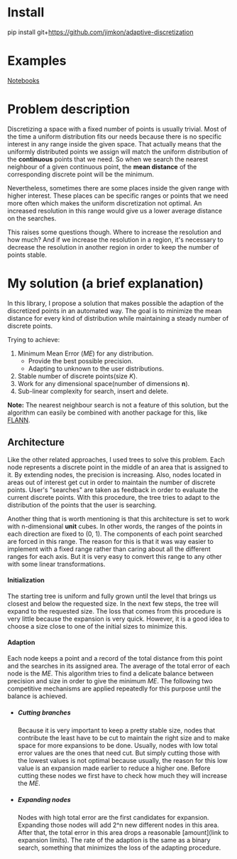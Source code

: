 # Install
pip install git+https://github.com/jimkon/adaptive-discretization

# Examples
[Notebooks](https://jimkon.github.io/adaptive-discretization/)

# Problem description
Discretizing a space with a fixed number of points is usually trivial. Most of the time a uniform distribution fits our needs because there is no specific interest in any range inside the given space. That actually means that the uniformly distributed points we assign will match the uniform distribution of the **continuous** points that we need. So when we search the nearest neighbour of a given continuous point, the **mean distance** of the corresponding discrete point will be the minimum.

Nevertheless, sometimes there are some places inside the given range with higher interest. These places can be specific ranges or points that we need more often which makes the uniform discretization not optimal. An increased resolution in this range would give us a lower average distance on the searches.

This raises some questions though. Where to increase the resolution and how much? And if we increase the resolution in a region, it's necessary to decrease the resolution in another region in order to keep the number of points stable.


# My solution (a brief explanation)


In this library, I propose a solution that makes possible the adaption of the discretized points in an automated way. The goal is to minimize the mean distance for every kind of distribution while maintaining a steady number of discrete points.

Trying to achieve:
1.  Minimum Mean Error (_ME_) for any distribution.
    * Provide the best possible precision.
    * Adapting to unknown to the user distributions.
2.  Stable number of discrete points(size _K_).
3.  Work for any dimensional space(number of dimensions __n__).
4.  Sub-linear complexity for search, insert and delete.

**Note:** The nearest neighbour search is not a feature of this solution, but the algorithm can easily be combined with another package for this, like [FLANN](https://github.com/mariusmuja/flann).


## Architecture
Like the other related approaches, I used trees to solve this problem. Each node represents a discrete point in the middle of an area that is assigned to it. By extending nodes, the precision is increasing.  Also, nodes located in areas out of interest get cut in order to maintain the number of discrete points. User's "searches" are taken as feedback in order to evaluate the current discrete points. With this procedure, the tree tries to adapt to the distribution of the points that the user is searching.

Another thing that is worth mentioning is that this architecture is set to work with n-dimensional __unit__ cubes. In other words, the ranges of the points in each direction are fixed to (0, 1). The components of each point searched are forced in this range. The reason for this is that it was way easier to implement with a fixed range rather than caring about all the different ranges for each axis. But it is very easy to convert this range to any other with some linear transformations.

#### Initialization
The starting tree is uniform and fully grown until the level that brings us closest and below the requested size. In the next few steps, the tree will expand to the requested size. The loss that comes from this procedure is very little because the expansion is very quick.  However, it is a good idea to choose a size close to one of the initial sizes to minimize this.




#### Adaption
Each node keeps a point and a record of the total distance from this point and the searches in its assigned area. The average of the total error of each node is the _ME_. This algorithm tries to find a delicate balance between precision and size in order to give the minimum _ME_. The following two competitive mechanisms are applied repeatedly for this purpose until the balance is achieved.

*   ##### Cutting branches
    Because it is very important to keep a pretty stable size, nodes that contribute the least have to be cut to maintain the right size and to make space for more expansions to be done. Usually, nodes with low total error values are the ones that need cut. But simply cutting those with the lowest values is not optimal because usually, the reason for this low value is an expansion made earlier to reduce a higher one. Before cutting these nodes we first have to check how much they will increase the _ME_.

*   ##### Expanding nodes
    Nodes with high total error are the first candidates for expansion. Expanding those nodes will add 2^n new different nodes in this area. After that, the total error in this area drops a reasonable [amount](link to expansion limits). The rate of the adaption is the same as a binary search, something that minimizes the loss of the adapting procedure.  







